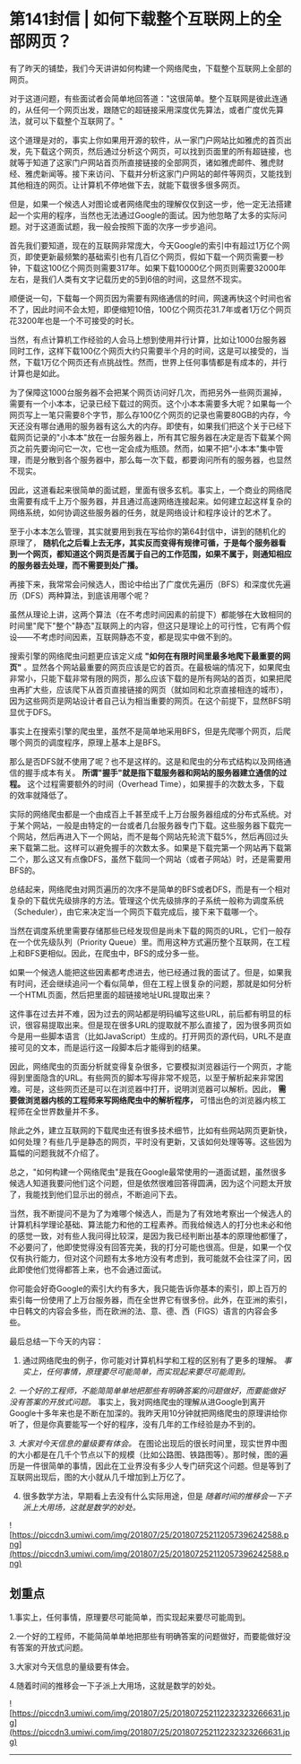 # 第141封信 | 如何下载整个互联网上的全部网页？

有了昨天的铺垫，我们今天讲讲如何构建一个网络爬虫，下载整个互联网上全部的网页。

对于这道问题，有些面试者会简单地回答道："这很简单。整个互联网是彼此连通的，从任何一个网页出发，跟随它的超链接采用深度优先算法，或者广度优先算法，就可以下载整个互联网了。"

这个道理是对的，事实上你如果用开源的软件，从一家门户网站比如雅虎的首页出发，先下载这个网页，然后通过分析这个网页，可以找到页面里的所有超链接，也就等于知道了这家门户网站首页所直接链接的全部网页，诸如雅虎邮件、雅虎财经、雅虎新闻等。接下来访问、下载并分析这家门户网站的邮件等网页，又能找到其他相连的网页。让计算机不停地做下去，就能下载很多很多网页。

但是，如果一个候选人对图论或者网络爬虫的理解仅仅到这一步，他一定无法搭建起一个实用的程序，当然也无法通过Google的面试。因为他忽略了太多的实际问题。对于这道面试题，我一般会按照下面的次序一步步追问。

首先我们要知道，现在的互联网非常庞大，今天Google的索引中有超过1万亿个网页，即使更新最频繁的基础索引也有几百亿个网页，假如下载一个网页需要一秒钟，下载这100亿个网页则需要317年。如果下载10000亿个网页则需要32000年左右，是我们人类有文字记载历史的5到6倍的时间，这显然不现实。

顺便说一句，下载每一个网页因为需要有网络通信的时间，网速再快这个时间也省不了，因此时间不会太短，即便缩短10倍，100亿个网页花31.7年或者1万亿个网页花3200年也是一个不可接受的时长。

当然，有点计算机工作经验的人会马上想到使用并行计算，比如让1000台服务器同时工作，这样下载100亿个网页大约只需要半个月的时间，这是可以接受的，当然，下载1万亿个网页还有点挑战性。然而，世界上任何事情都是有成本的，并行计算也是如此。

为了保障这1000台服务器不会把某个网页访问好几次，而把另外一些网页漏掉，需要有一个小本本，记录已经下载过的网页。这个小本本需要多大呢？如果每一个网页写上一笔只需要8个字节，那么存100亿个网页的记录也需要80GB的内存，今天还没有哪台通用的服务器有这么大的内存。即使有，如果我们把这个关于已经下载网页记录的"小本本"放在一台服务器上，所有其它服务器在决定是否下载某个网页之前先要询问它一次，它也一定会成为瓶颈。然而，如果不把"小本本"集中管理，而是分散到各个服务器中，那么每一次下载，都要询问所有的服务器，也显然不现实。

因此，这道看起来很简单的面试题，里面有很多玄机。事实上，一个商业的网络爬虫需要有成千上万个服务器，并且通过高速网络连接起来。如何建立起这样复杂的网络系统，如何协调这些服务器的任务，就是网络设计和程序设计的艺术了。

至于小本本怎么管理，其实就要用到我在写给你的第64封信中，讲到的随机化的原理了， **随机化之后看上去无序，其实反而变得有规律可循，于是每个服务器看到一个网页，都知道这个网页是否属于自己的工作范围，如果不属于，则通知相应的服务器去处理，而不需要到处广播。**

再接下来，我常常会问候选人，图论中给出了广度优先遍历（BFS）和深度优先遍历（DFS）两种算法，到底该用哪个呢？

虽然从理论上讲，这两个算法（在不考虑时间因素的前提下）都能够在大致相同的时间里"爬下"整个"静态"互联网上的内容，但这只是理论上的可行性，它有两个假设——不考虑时间因素，互联网静态不变，都是现实中做不到的。

搜索引擎的网络爬虫问题更应该定义成 **"如何在有限时间里最多地爬下最重要的网页"** 。显然各个网站最重要的网页应该是它的首页。在最极端的情况下，如果爬虫非常小，只能下载非常有限的网页，那么应该下载的是所有网站的首页，如果把爬虫再扩大些，应该爬下从首页直接链接的网页（就如同和北京直接相连的城市），因为这些网页是网站设计者自己认为相当重要的网页。在这个前提下，显然BFS明显优于DFS。

事实上在搜索引擎的爬虫里，虽然不是简单地采用BFS，但是先爬哪个网页，后爬哪个网页的调度程序，原理上基本上是BFS。

那么是否DFS就不使用了呢？也不是这样的。这是和爬虫的分布式结构以及网络通信的握手成本有关。 **所谓"握手"就是指下载服务器和网站的服务器建立通信的过程。** 这个过程需要额外的时间（Overhead Time），如果握手的次数太多，下载的效率就降低了。

实际的网络爬虫都是一个由成百上千甚至成千上万台服务器组成的分布式系统。对于某个网站，一般是由特定的一台或者几台服务器专门下载。这些服务器下载完一个网站，然后再进入下一个网站，而不是每个网站先轮流下载5%，然后再回过头来下载第二批。这样可以避免握手的次数太多。如果是下载完第一个网站再下载第二个，那么这又有点像DFS，虽然下载同一个网站（或者子网站）时，还是需要用BFS的。

总结起来，网络爬虫对网页遍历的次序不是简单的BFS或者DFS，而是有一个相对复杂的下载优先级排序的方法。管理这个优先级排序的子系统一般称为调度系统（Scheduler），由它来决定当一个网页下载完成后，接下来下载哪一个。

当然在调度系统里需要存储那些已经发现但是尚未下载的网页的URL，它们一般存在一个优先级队列（Priority Queue）里。而用这种方式遍历整个互联网，在工程上和BFS更相似。因此，在爬虫中，BFS的成分多一些。

如果一个候选人能把这些因素都考虑进去，他已经通过我的面试了。但是，如果我有时间，还会继续追问一个看似简单，但在工程上很复杂的问题，那就是如何分析一个HTML页面，然后把里面的超链接地址URL提取出来？

这件事在过去并不难，因为过去的网站都是明码编写这些URL，前后都有明显的标识，很容易提取出来。但是现在很多URL的提取就不那么直接了，因为很多网页如今是用一些脚本语言（比如JavaScript）生成的。打开网页的源代码，URL不是直接可见的文本，而是运行这一段脚本后才能得到的结果。

因此，网络爬虫的页面分析就变得复杂很多，它要模拟浏览器运行一个网页，才能得到里面隐含的URL。有些网页的脚本写得非常不规范，以至于解析起来非常困难。可是，这些网页还是可以在浏览器中打开，说明浏览器可以解析。因此， **需要做浏览器内核的工程师来写网络爬虫中的解析程序，** 可惜出色的浏览器内核工程师在全世界数量并不多。

除此之外，建立互联网的下载爬虫还有很多技术细节，比如有些网站网页更新快，如何处理？有些几乎是静态的网页，平时没有更新，又该如何处理等等。这些因为篇幅的问题我就不介绍了。

总之，"如何构建一个网络爬虫"是我在Google最常使用的一道面试题，虽然很多候选人知道我要问他们这个问题，但是依然很难回答得圆满，因为这个问题太开放了，我能找到他们显示出的弱点，不断追问下去。

当然，我不断提问不是为了为难哪个候选人，而是为了有效地考察出一个候选人的计算机科学理论基础、算法能力和他的工程素养。而我给候选人的打分也未必和他的感觉一致，对有些人我问得比较深，是因为我已经判断出基本的原理他都懂了，不必要问了，他即使觉得没有回答完美，我的打分可能也很高。但是，如果一个仅仅有执行能力，但对这个问题有太多地方没有考虑到，我可能就不会往深了问，因此即使他们觉得都答上来，也不会通过面试。

你可能会好奇Google的索引大约有多大，我只能告诉你基本的索引，即上百万的索引每一份使用了上万台服务器，而在全世界它有很多份。此外，在亚洲的索引，中日韩文的内容会多些，而在欧洲的法、意、德、西（FIGS）语言的内容会多些。

最后总结一下今天的内容：

1. 通过网络爬虫的例子，你可能对计算机科学和工程的区别有了更多的理解。 *事实上，任何事情，原理要尽可能简单，而实现起来要尽可能周到。*

 *2. 一个好的工程师，不能简简单单地把那些有明确答案的问题做好，而要能做好没有答案的开放式问题。* 事实上，我对网络爬虫的理解从进Google到离开Google十多年来也是不断在加深的。我昨天用10分钟就把网络爬虫的原理讲给你听了，但是你真要能写一个好的程序，没有几年的工作经验是办不到的。

 *3. 大家对今天信息的量级要有体会。* 在图论出现后的很长时间里，现实世界中图的大小都是在几千个节点以下的规模（比如公路图、铁路图等）。那时候，图的遍历是一件很简单的事情，因此在工业界没有多少人专门研究这个问题。但是等到了互联网出现后，图的大小就从几千增加到上万亿了。

4. 很多数学方法，早期看上去没有什么实际用途，但是 *随着时间的推移会一下子派上大用场，这就是数学的妙处。*

![https://piccdn3.umiwi.com/img/201807/25/201807252112057396242588.png](https://piccdn3.umiwi.com/img/201807/25/201807252112057396242588.png)

## 划重点

1.事实上，任何事情，原理要尽可能简单，而实现起来要尽可能周到。

2.一个好的工程师，不能简简单单地把那些有明确答案的问题做好，而要能做好没有答案的开放式问题。

3.大家对今天信息的量级要有体会。

4.随着时间的推移会一下子派上大用场，这就是数学的妙处。

![https://piccdn3.umiwi.com/img/201807/25/201807252112232323266631.jpg](https://piccdn3.umiwi.com/img/201807/25/201807252112232323266631.jpg)

---
